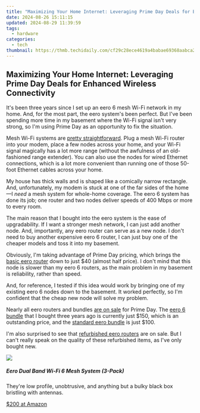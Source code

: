 ```yaml
---
title: "Maximizing Your Home Internet: Leveraging Prime Day Deals for Enhanced Wireless Connectivity"
date: 2024-08-26 15:11:15
updated: 2024-08-29 11:39:59
tags:
  - hardware
categories:
  - tech
thumbnail: https://thmb.techidaily.com/cf29c28ece4619a4babae69368aabca262cca3e6476270a9e9bd6f5a744eb780.jpg
---
```


## Maximizing Your Home Internet: Leveraging Prime Day Deals for Enhanced Wireless Connectivity

It's been three years since I set up an eero 6 mesh Wi-Fi network in my home. And, for the most part, the eero system's been perfect. But I've been spending more time in my basement where the Wi-Fi signal isn't very strong, so I'm using Prime Day as an opportunity to fix the situation.

 Mesh Wi-Fi systems are [pretty straightforward](https://easy-unlock-android.techidaily.com/in-2024-the-ultimate-guide-to-motorola-edge-2023-pattern-lock-screen-everything-you-need-to-know-by-drfone-android/). Plug a mesh Wi-Fi router into your modem, place a few nodes across your home, and your Wi-Fi signal magically has a lot more range (without the awfulness of an old-fashioned range extender). You can also use the nodes for wired Ethernet connections, which is a lot more convenient than running one of those 50-foot Ethernet cables across your home.

 My house has thick walls and is shaped like a comically narrow rectangle. And, unfortunately, my modem is stuck at one of the far sides of the home—I _need_ a mesh system for whole-home coverage. The eero 6 system has done its job; one router and two nodes deliver speeds of 400 Mbps or more to every room.

 The main reason that I bought into the eero system is the ease of upgradability. If I want a stronger mesh network, I can just add another node. And, importantly, any eero router can serve as a new node. I don't need to buy another expensive eero 6 router, I can just buy one of the cheaper models and toss it into my basement.

 Obviously, I'm taking advantage of Prime Day pricing, which brings the [basic eero router](https://amazon.com/dp/B07WGJ8ZD3?tag=htgprimedaysite-20h-router/dp/B07WGJ8ZD3?) down to just $40 (almost half price). I don't mind that this node is slower than my eero 6 routers, as the main problem in my basement is reliability, rather than speed.

 And, for reference, I tested if this idea would work by bringing one of my existing eero 6 nodes down to the basement. It worked perfectly, so I'm confident that the cheap new node will solve my problem.

 Nearly all eero routers and bundles [are on sale](https://www.amazon.com/stores/page/1543F8A6-D787-4CB6-8317-BFD2C618A3B6?tag=htgprimedaysite-20) for Prime Day. The [eero 6 bundle](https://amazon.com/dp/B085WSCTS4?tag=htgprimedaysite-20) that I bought three years ago is currently just $150, which is an outstanding price, and the [standard eero bundle](https://amazon.com/dp/B0C41FK17W?tag=htgprimedaysite-20) is just $100.

 I'm also surprised to see that [refurbished eero routers](https://eero.com/deals) are on sale. But I can't really speak on the quality of these refurbished items, as I've only bought new.

![](https://static1.howtogeekimages.com/wordpress/wp-content/uploads/2023/06/21ck7zi6obl-_sl500_-2.jpg) 

#####  Eero Dual Band Wi-Fi 6 Mesh System (3-Pack)

They're low profile, unobtrusive, and anything but a bulky black box bristling with antennas.

[$200 at Amazon](https://amazon.com/dp/B085WSCTS4?tag=htgprimedaysite-20)

<ins class="adsbygoogle"
     style="display:block"
     data-ad-format="autorelaxed"
     data-ad-client="ca-pub-7571918770474297"
     data-ad-slot="1223367746"></ins>



<ins class="adsbygoogle"
     style="display:block"
     data-ad-client="ca-pub-7571918770474297"
     data-ad-slot="8358498916"
     data-ad-format="auto"
     data-full-width-responsive="true"></ins>

